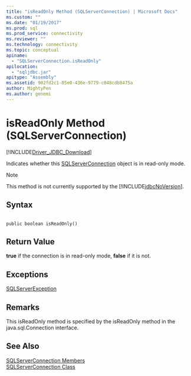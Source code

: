 ```yaml
---
title: "isReadOnly Method (SQLServerConnection) | Microsoft Docs"
ms.custom: ""
ms.date: "01/19/2017"
ms.prod: sql
ms.prod_service: connectivity
ms.reviewer: ""
ms.technology: connectivity
ms.topic: conceptual
apiname: 
  - "SQLServerConnection.isReadOnly"
apilocation: 
  - "sqljdbc.jar"
apitype: "Assembly"
ms.assetid: 902fd2c1-05e0-436e-9779-c048cdb8475a
author: MightyPen
ms.author: genemi
---
```

# isReadOnly Method (SQLServerConnection)
[!INCLUDE[Driver_JDBC_Download](../../../includes/driver_jdbc_download.md)]

  Indicates whether this [SQLServerConnection](../../../connect/jdbc/reference/sqlserverconnection-class.md) object is in read-only mode.  
  
> [!NOTE]  
>  This method is not currently supported by the [!INCLUDE[jdbcNoVersion](../../../includes/jdbcnoversion_md.md)].  
  
## Syntax  
  
```  
  
public boolean isReadOnly()  
```  
  
## Return Value  
 **true** if the connection is in read-only mode, **false** if it is not.  
  
## Exceptions  
 [SQLServerException](../../../connect/jdbc/reference/sqlserverexception-class.md)  
  
## Remarks  
 This isReadOnly method is specified by the isReadOnly method in the java.sql.Connection interface.  
  
## See Also  
 [SQLServerConnection Members](../../../connect/jdbc/reference/sqlserverconnection-members.md)   
 [SQLServerConnection Class](../../../connect/jdbc/reference/sqlserverconnection-class.md)  
  
  
